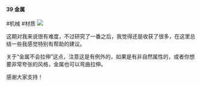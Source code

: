 #### 39  金属
#机械 #材质
![](assets/tutorials/t39/metal.gif)

  这期对我来说很有难度，不过研究了一番之后，我觉得还是收获了很多，在这里总结一些我感觉特别有帮助的建议。

  关于“金属不会拉伸”这点，注意这是有例外的，如果是有非自然属性的，或者你想要非常夸张的风格，金属也可以弯曲拉伸。

  感谢大家支持！